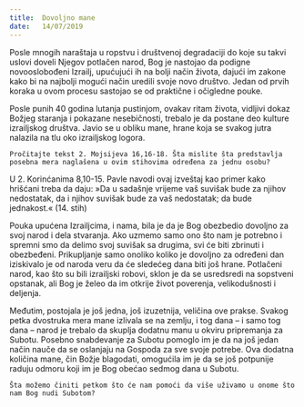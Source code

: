 ```yaml
---
title:  Dovoljno mane
date:   14/07/2019
---
```


Posle mnogih naraštaja u ropstvu i društvenoj degradaciji do koje su takvi uslovi doveli Njegov potlačen narod, Bog je nastojao da podigne novooslobođeni Izrailj, upućujući ih na bolji način života, dajući im zakone kako bi na najbolji mogući način uredili svoje novo društvo. Jedan od prvih koraka u ovom procesu sastojao se od praktične i očigledne pouke.

Posle punih 40 godina lutanja pustinjom, ovakav ritam života, vidljivi dokaz Božjeg staranja i pokazane nesebičnosti, trebalo je da postane deo kulture izrailjskog društva. Javio se u obliku mane, hrane koja se svakog jutra nalazila na tlu oko izrailjskog logora.

`Pročitajte tekst 2. Mojsijeva 16,16-18. Šta mislite šta predstavlja posebna mera naglašena u ovim stihovima određena za jednu osobu?`

U 2. Korinćanima 8,10-15. Pavle navodi ovaj izveštaj kao primer kako hrišćani treba da daju: »Da u sadašnje vrijeme vaš suvišak bude za njihov nedostatak, da i njihov suvišak bude za vaš nedostatak; da bude jednakost.« (14. stih)

Pouka upućena Izrailjcima, i nama, bila je da je Bog obezbedio dovoljno za svoj narod i dela stvaranja. Ako uzmemo samo ono što nam je potrebno i spremni smo da delimo svoj suvišak sa drugima, svi će biti zbrinuti i obezbeđeni. Prikupljanje samo onoliko koliko je dovoljno za određeni dan iziskivalo je od naroda veru da će sledećeg dana biti još hrane. Potlačeni narod, kao što su bili izrailjski robovi, sklon je da se usredsredi na sopstveni opstanak, ali Bog je želeo da im otkrije život poverenja, velikodušnosti i deljenja.

Međutim, postojala je još jedna, još izuzetnija, veličina ove prakse. Svakog petka dvostruka mera mane izlivala se na zemlju, i tog dana – i samo tog dana – narod je trebalo da skuplja dodatnu manu u okviru pripremanja za Subotu. Posebno snabdevanje za Subotu pomoglo im je da na još jedan način nauče da se oslanjaju na Gospoda za sve svoje potrebe. Ova dodatna količina mane, čin Božje blagodati, omogućila im je da se još potpunije raduju odmoru koji im je Bog obećao sedmog dana u Subotu.

`Šta možemo činiti petkom što će nam pomoći da više uživamo u onome što nam Bog nudi Subotom?`
